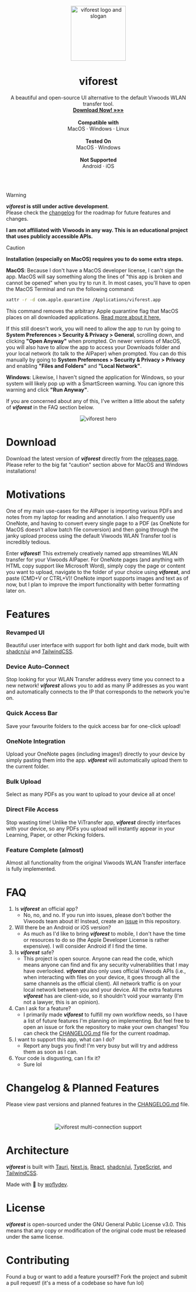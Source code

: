<p align="center">
  <p align="center">
    <picture>
     <source width=150 height=150 media="(prefers-color-scheme: dark)" srcset="doc/logo-circle.png" style="border-radius:100px">
     <source width=150 height=150 media="(prefers-color-scheme: light)" srcset="doc/logo-circle.png">
        <img alt="viforest logo and slogan" src="">
    </picture>
  </p>
	<h1 align="center"><b>viforest</b></h1>
	<p align="center">
	A beautiful and open-source UI alternative to the default Viwoods WLAN transfer tool.
    <br />
    <a href="https://github.com/woflydev/viforest/releases"><strong>Download Now! »»»</strong></a>
    <br />
    <br />
    <b>Compatible with </b> <br/>
	MacOS ·
	Windows ·
	Linux
    <br />
    <br />
    	<b>Tested On </b> <br/>
	MacOS · Windows
		<br /> 
		<br />
    <b>Not Supported </b> <br/>
	Android ·
    iOS
    <br />
    <br />
          </p>
<br />

> [!WARNING]  
> **_viforest_ is still under active development**. <br />
> Please check the [changelog](https://github.com/woflydev/viforest/blob/main/viforest/CHANGELOG.md) for the roadmap for future features and changes.
>
> **I am not affiliated with Viwoods in any way. This is an educational project that uses publicly accessible APIs.**

> [!CAUTION]
> **Installation (especially on MacOS) requires you to do some extra steps.**
>
> **MacOS**: Because I don't have a MacOS developer license, I can't sign the app. MacOS will say something along the lines of "this app is broken and cannot be opened" when you try to run it. 
> In most cases, you'll have to open the MacOS Terminal and run the following command:
> ```bash
> xattr -r -d com.apple.quarantine /Applications/viforest.app
> ```
> This command removes the arbitrary Apple quarantine flag that MacOS places on all downloaded applications. [Read more about it here.](https://superuser.com/questions/526920/how-to-remove-quarantine-from-file-permissions-in-os-x)
>
> If this still doesn't work, you will need to allow the app to run by going to **System Preferences > Security & Privacy > General**, scrolling down, and clicking **"Open Anyway"** when prompted. On newer versions of MacOS, you will also have to allow the app to access your Downloads folder and your local network (to talk to the AIPaper) when prompted. You can do this manually by going to **System Preferences > Security & Privacy > Privacy** and enabling **"Files and Folders"** and **"Local Network"**.
>
> **Windows**: Likewise, I haven't signed the application for Windows, so your system will likely pop up with a SmartScreen warning. You can ignore this warning and click **"Run Anyway"**.
>
> If you are concerned about any of this, I've written a little about the safety of **_viforest_** in the FAQ section below.

<p align="center">
    <picture>
         <source media="(prefers-color-scheme: dark)" srcset="doc/viforest-hero.png" style="border-radius:100px">
         <source media="(prefers-color-scheme: light)" srcset="doc/viforest-hero.png" style="border-radius:100px">
            <img alt="viforest hero" src="">
        </picture>
</p>

# Download

Download the latest version of **_viforest_** directly from the [releases page](https://github.com/woflydev/viforest/releases). Please refer to the big fat "caution" section above for MacOS and Windows installations!

# Motivations

One of my main use-cases for the AIPaper is importing various PDFs and notes from my laptop for reading and annotation. I also frequently use OneNote, and having to convert every single page to a PDF (as OneNote for MacOS doesn't allow batch file conversion) and then going through the janky upload process using the default Viwoods WLAN Transfer tool is incredibly tedious.

Enter **_viforest_**! This extremely creatively named app streamlines WLAN transfer for your Viwoods AIPaper. For OneNote pages (and anything with HTML copy support like Microsoft Word), simply copy the page or content you want to upload, navigate to the folder of your choice using **_viforest_**, and paste (CMD+V or CTRL+V)! OneNote import supports images and text as of now, but I plan to improve the import functionality with better formatting later on.

# Features

### **Revamped UI**
Beautiful user interface with support for both light and dark mode, built with [shadcn/ui](https://ui.shadcn.com/) and [TailwindCSS](https://tailwindcss.com/).

### Device Auto-Connect
Stop looking for your WLAN Transfer address every time you connect to a new network! **_viforest_** allows you to add as many IP addresses as you want and automatically connects to the IP that corresponds to the network you're on.

### Quick Access Bar
Save your favourite folders to the quick access bar for one-click upload!

### OneNote Integration
Upload your OneNote pages (including images!) directly to your device by simply pasting them into the app. **_viforest_** will automatically upload them to the current folder.

### Bulk Upload
Select as many PDFs as you want to upload to your device all at once!

### Direct File Access
Stop wasting time! Unlike the ViTransfer app, **_viforest_** directly interfaces with your device, so any PDFs you upload will instantly appear in your Learning, Paper, or other Picking folders.

### Feature Complete (almost)
Almost all functionality from the original Viwoods WLAN Transfer interface is fully implemented.

# FAQ
1. Is **_viforest_** an official app?
   - No, no, and no. If you run into issues, please don't bother the Viwoods team about it! Instead, create an [issue](https://github.com/woflydev/viforest/issues) in this repository.
2. Will there be an Android or iOS version?
    - As much as I'd like to bring **_viforest_** to mobile, I don't have the time or resources to do so (the Apple Developer License is rather expensive). I will consider Android if I find the time.
3. Is **_viforest_** safe?
   - This project is open source. Anyone can read the code, which means anyone can find and fix any security vulnerabilities that I may have overlooked. **_viforest_** also only uses official Viwoods APIs (i.e., when interacting with files on your device, it goes through all the same channels as the official client). All network traffic is on your local network between you and your device. All the extra features **_viforest_** has are client-side, so it shouldn't void your warranty (I'm not a lawyer, this is an opinion).
4. Can I ask for a feature?
   - I primarily made **_viforest_** to fulfill my own workflow needs, so I have a list of future features I'm planning on implementing. But feel free to open an issue or fork the repository to make your own changes! You can check the [CHANGELOG.md](https://github.com/woflydev/viforest/blob/main/viforest/CHANGELOG.md) file for the current roadmap.
5. I want to support this app, what can I do?
   - Report any bugs you find! I'm very busy but will try and address them as soon as I can.
6. Your code is disgusting, can I fix it?
   - Sure lol


# Changelog & Planned Features

Please view past versions and planned features in the [CHANGELOG.md](https://github.com/woflydev/viforest/blob/main/viforest/CHANGELOG.md) file.

<br />

<p align="center">
    <picture>
         <source media="(prefers-color-scheme: dark)" srcset="doc/viforest-cxn.png" style="border-radius:100px">
         <source media="(prefers-color-scheme: light)" srcset="doc/viforest-cxn.png">
            <img alt="viforest multi-connection support" src="">
        </picture>
</p>

# Architecture

**_viforest_** is built with [Tauri](https://v2.tauri.app/), [Next.js](https://nextjs.org/), [React](https://react.dev/), [shadcn/ui](https://ui.shadcn.com/), [TypeScript](https://www.typescriptlang.org/), and [TailwindCSS](https://tailwindcss.com/).

Made with 💙 by [woflydev](https://woflydev.com).

# License

**_viforest_** is open-sourced under the GNU General Public License v3.0. This means that any copy or modification of the original code must be released under the same license.

# Contributing

Found a bug or want to add a feature yourself? Fork the project and submit a pull request! (it's a mess of a codebase so have fun lol)
